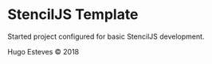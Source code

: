 # StencilJS Template
Started project configured for basic StencilJS development.

Hugo Esteves © 2018
